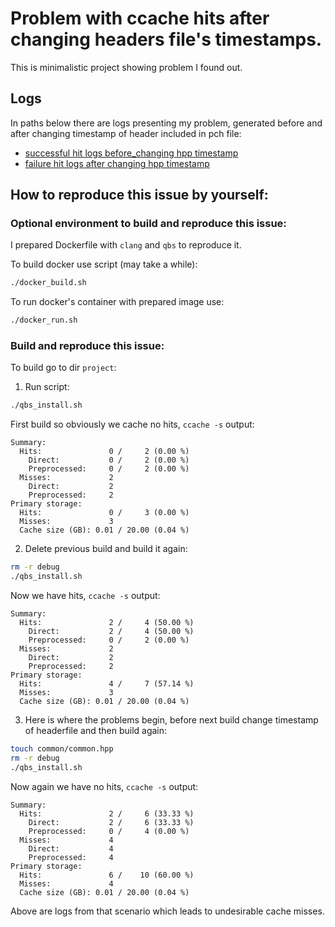 # Problem with ccache hits after changing headers file's timestamps.

This is minimalistic project showing problem I found out. 

## Logs 

In paths below there are logs presenting my problem, generated before and after changing timestamp of header included in pch file:

- [successful hit logs before_changing hpp timestamp](project/logs/successful_hit_logs_before_changing_hpp_timestamp)
- [failure hit logs after changing hpp timestamp](project/logs/failure_hit_logs_after_changing_hpp_timestamp)

## How to reproduce this issue by yourself:

### Optional environment to build and reproduce this issue:

I prepared Dockerfile with `clang` and `qbs` to reproduce it.

To build docker use script (may take a while):

```sh
./docker_build.sh
```

To run docker's container with prepared image use:

```sh
./docker_run.sh
``` 

### Build and reproduce this issue:

To build go to dir `project`:

1) Run script:

```sh
./qbs_install.sh
```
First build so obviously we cache no hits, `ccache -s` output:

```
Summary:
  Hits:               0 /     2 (0.00 %)
    Direct:           0 /     2 (0.00 %)
    Preprocessed:     0 /     2 (0.00 %)
  Misses:             2
    Direct:           2
    Preprocessed:     2
Primary storage:
  Hits:               0 /     3 (0.00 %)
  Misses:             3
  Cache size (GB): 0.01 / 20.00 (0.04 %)
```
2) Delete previous build and build it again:

```sh
rm -r debug
./qbs_install.sh
```
Now we have hits, `ccache -s` output:

```
Summary:
  Hits:               2 /     4 (50.00 %)
    Direct:           2 /     4 (50.00 %)
    Preprocessed:     0 /     2 (0.00 %)
  Misses:             2
    Direct:           2
    Preprocessed:     2
Primary storage:
  Hits:               4 /     7 (57.14 %)
  Misses:             3
  Cache size (GB): 0.01 / 20.00 (0.04 %)
```
3) Here is where the problems begin, before next build change timestamp of headerfile and then build again:

```sh
touch common/common.hpp
rm -r debug
./qbs_install.sh
```
Now again we have no hits, `ccache -s` output:

```
Summary:
  Hits:               2 /     6 (33.33 %)
    Direct:           2 /     6 (33.33 %)
    Preprocessed:     0 /     4 (0.00 %)
  Misses:             4
    Direct:           4
    Preprocessed:     4
Primary storage:
  Hits:               6 /    10 (60.00 %)
  Misses:             4
  Cache size (GB): 0.01 / 20.00 (0.04 %)
``` 
Above are logs from that scenario which leads to undesirable cache misses. 



